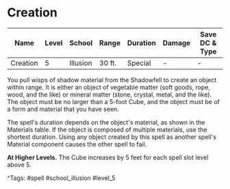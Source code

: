 # Creation

| Name | Level | School | Range | Duration | Damage | Save DC & Type |
|------|-------|--------|-------|----------|--------|----------------|
| Creation | 5 | Illusion | 30 ft. | Special | - | - |

You pull wisps of shadow material from the Shadowfell to create an object within range. It is either an object of vegetable matter (soft goods, rope, wood, and the like) or mineral matter (stone, crystal, metal, and the like). The object must be no larger than a 5-foot Cube, and the object must be of a form and material that you have seen.

The spell's duration depends on the object's material, as shown in the Materials table. If the object is composed of multiple materials, use the shortest duration. Using any object created by this spell as another spell's Material component causes the other spell to fail.

**At Higher Levels.** The Cube increases by 5 feet for each spell slot level above 5.

^Tags: #spell #school_illusion #level_5